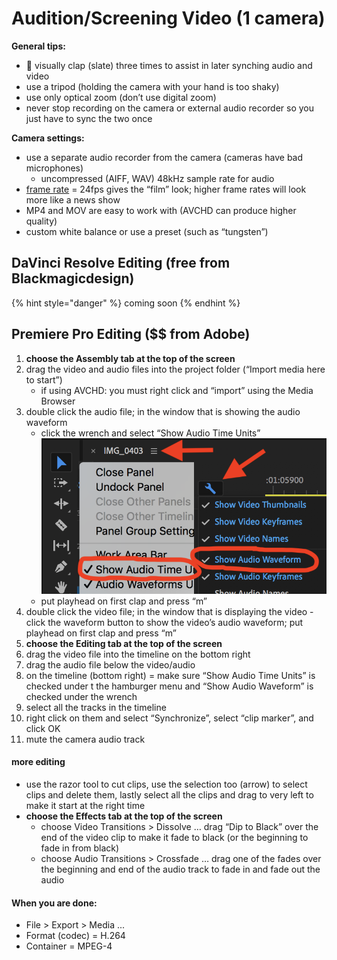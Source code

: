# Audition/Screening Video \(1 camera\)

**General tips:**

* 👏 visually clap \(slate\) three times to assist in later synching audio and video
* use a tripod \(holding the camera with your hand is too shaky\)
* use only optical zoom \(don’t use digital zoom\)
* never stop recording on the camera or external audio recorder so you just have to sync the two once

**Camera settings:**

* use a separate audio recorder from the camera \(cameras have bad microphones\)
  * uncompressed \(AIFF, WAV\) 48kHz sample rate for audio
* [frame rate](https://www.diyphotography.net/learn-choose-best-frame-rate-videos-just-10-minutes/) = 24fps gives the “film” look; higher frame rates will look more like a news show 
* MP4 and MOV are easy to work with \(AVCHD can produce higher quality\)
* custom white balance or use a preset \(such as “tungsten”\)

## DaVinci Resolve Editing \(free from Blackmagicdesign\)

{% hint style="danger" %}
coming soon
{% endhint %}

## **Premiere Pro Editing** \($$ from Adobe\)

1. **choose the Assembly tab at the top of the screen**
2. drag the video and audio files into the project folder \(“Import media here to start”\)
   * if using AVCHD: you must right click and “import” using the Media Browser
3. double click the audio file; in the window that is showing the audio waveform
   * click the wrench and select “Show Audio Time Units” ![](../../.gitbook/assets/asdf-55.png)
   * put playhead on first clap and press “m”
4. double click the video file; in the window that is displaying the video - click the waveform button to show the video’s audio waveform; put playhead on first clap and press “m”
5. **choose the Editing tab at the top of the screen**
6. drag the video file into the timeline on the bottom right 
7. drag the audio file below the video/audio
8. on the timeline \(bottom right\) = make sure “Show Audio Time Units” is checked under t the hamburger menu and “Show Audio Waveform” is checked under the wrench
9. select all the tracks in the timeline
10. right click on them and select “Synchronize”, select “clip marker”, and click OK
11. mute the camera audio track

#### **more editing**

* use the razor tool to cut clips, use the selection too \(arrow\) to select clips and delete them, lastly select all the clips and drag to very left to make it start at the right time
* **choose the Effects tab at the top of the screen**
  * choose Video Transitions &gt; Dissolve … drag “Dip to Black” over the end of the video clip to make it fade to black \(or the beginning to fade in from black\)
  * choose Audio Transitions &gt; Crossfade … drag one of the fades over the beginning and end of the audio track to fade in and fade out the audio

#### **When you are done:**

* File &gt; Export &gt; Media ...
* Format \(codec\) = H.264
* Container = MPEG-4

